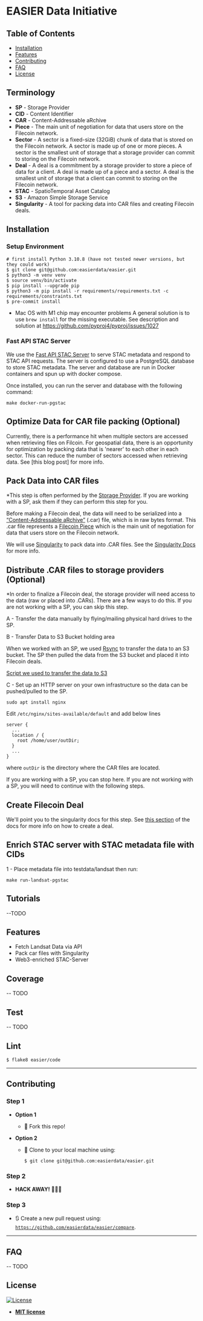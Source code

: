 # EASIER Data Initiative
## Table of Contents

- [Installation](#installation)
- [Features](#features)
- [Contributing](#contributing)
- [FAQ](#faq)
- [License](#license)


## Terminology
- **SP** - Storage Provider
- **CID** - Content Identifier
- **CAR** - Content-Addressable aRchive
- **Piece** - The main unit of negotiation for data that users store on the Filecoin network.
- **Sector** - A sector is a fixed-size (32GiB) chunk of data that is stored on the Filecoin network. A sector is made up of one or more pieces. A sector is the smallest unit of storage that a storage provider can commit to storing on the Filecoin network.
- **Deal** - A deal is a commitment by a storage provider to store a piece of data for a client. A deal is made up of a piece and a sector. A deal is the smallest unit of storage that a client can commit to storing on the Filecoin network.
- **STAC** - SpatioTemporal Asset Catalog
- **S3** - Amazon Simple Storage Service
- **Singularity** - A tool for packing data into CAR files and creating Filecoin deals.



## Installation

### Setup Environment
```shell
# first install Python 3.10.8 (have not tested newer versions, but they could work)
$ git clone git@github.com:easierdata/easier.git
$ python3 -m venv venv
$ source venv/bin/activate
$ pip install --upgrade pip
$ python3 -m pip install -r requirements/requirements.txt -c requirements/constraints.txt
$ pre-commit install
```
- Mac OS with M1 chip may encounter problems
A general solution is to use `brew install` for the missing executable.
See description and solution at https://github.com/pyproj4/pyproj/issues/1027

### Fast API STAC Server
We use the [Fast API STAC Server](https://github.com/stac-utils/stac-fastapi) to serve STAC metadata and respond to STAC API requests. The server is configured to use a PostgreSQL database to store STAC metadata. The server and database are run in Docker containers and spun up with docker compose.

Once installed, you can run the server and database with the following command:
```
make docker-run-pgstac
```
## Optimize Data for CAR file packing (Optional)
Currently, there is a performance hit when multiple sectors are accessed when retrieving files on Filcoin. For geospatial data, there is an opportunity for optimization by packing data that is 'nearer' to each other in each sector. This can reduce the number of sectors accessed when retrieving data. See [this blog post] for more info.

## Pack Data into CAR files
*This step is often performed by the [Storage Provider](https://filecoin.io/blog/posts/a-deep-dive-into-the-storage-provider-ecosystem/). If you are working with a SP, ask them if they can perform this step for you.

Before making a Filecoin deal, the data will need to be serialized into a [“Content-Addressable aRchive”](https://ipld.io/specs/transport/car/) (.car) file, which is in raw bytes format. This .car file represents a [Filecoin Piece](https://spec.filecoin.io/systems/filecoin_files/piece/) which is the main unit of negotiation for data that users store on the Filecoin network.

We will use [Singularity](https://github.com/easierdata/easier/blob/main/code/Pynotebooks/Singularity_CARGenerator.ipynb) to pack data into .CAR files. See the [Singularity Docs](https://github.com/tech-greedy/singularity/blob/main/getting-started.md) for more info. 

## Distribute .CAR files to storage providers (Optional)
*In order to finalize a Filecoin deal, the storage provider will need access to the data (raw or placed into .CARs). There are a few ways to do this. If you are not working with a SP, you can skip this step.

A - Transfer the data manually by flying/mailing physical hard drives to the SP.

B - Transfer Data to S3 Bucket holding area

When we worked with an SP, we used [Rsync](https://ss64.com/bash/rsync.html) to transfer the data to an S3 bucket. The SP then pulled the data from the S3 bucket and placed it into Filecoin deals.

[Script we used to transfer the data to S3](https://github.com/easierdata/easier/blob/main/code/shellScripts/egress_to_s3.sh)

C - Set up an HTTP server on your own infrastructure so the data can be pushed/pulled to the SP.

```shell
sudo apt install nginx
```

Edit `/etc/nginx/sites-available/default` and add below lines

```text
server {
  ...
  location / {
    root /home/user/outDir;
  }
  ...
}
```
where `outDir` is the directory where the CAR files are located.

If you are working with a SP, you can stop here. If you are not working with a SP, you will need to continue with the following steps.
## Create Filecoin Deal
We'll point you to the singularity docs for this step. See [this section](https://github.com/tech-greedy/singularity/blob/main/getting-started.md#deal-making) of the docs for more info on how to create a deal.
## Enrich STAC server with STAC metadata file with CIDs

1 -  Place metadata file into testdata/landsat then run:
```shell
make run-landsat-pgstac
```

## Tutorials
--TODO

## Features
- Fetch Landsat Data via API
- Pack car files with Singularity
- Web3-enriched STAC-Server

## Coverage
-- TODO
## Test
-- TODO
## Lint
```shell
$ flake8 easier/code
```

---

## Contributing
### Step 1

- **Option 1**
  - 🍴 Fork this repo!

- **Option 2**
  - 👯 Clone to your local machine using:
    ```shell
    $ git clone git@github.com:easierdata/easier.git
    ```
### Step 2

- **HACK AWAY!** 🔨🔨🔨
### Step 3

- 🔃 Create a new pull request using:
  <a href="https://github.com/easierdata/easier/compare" rel="noopener noreferrer" target="_blank">
  `https://github.com/easierdata/easier/compare`</a>.

---

## FAQ
-- TODO
## License

[![License](http://img.shields.io/:license-mit-blue.svg?style=flat-square)](http://badges.mit-license.org)

- **[MIT license](http://opensource.org/licenses/mit-license.php)**
